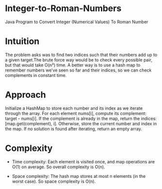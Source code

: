 # Integer-to-Roman-Numbers
Java Program to Convert Integer (Numerical Values) To Roman Number

# Intuition
The problem asks was to find two indices such that their numbers add up to a given target.The brute force way would be to check every possible pair, but that would take O(n²) time.
A better way is to use a hash map to remember numbers we’ve seen so far and their indices, so we can check complements in constant time.

# Approach
Initialize a HashMap to store each number and its index as we iterate through the array.
For each element nums[i], compute its complement: target - nums[i].
If the complement is already in the map, return the indices: [map.get(complement), i].
Otherwise, store the current number and index in the map.
If no solution is found after iterating, return an empty array.
# Complexity
- Time complexity:
Each element is visited once, and map operations are O(1) on average.
So overall complexity is O(n).

- Space complexity:
The hash map stores at most n elements (in the worst case).
So space complexity is O(n).
